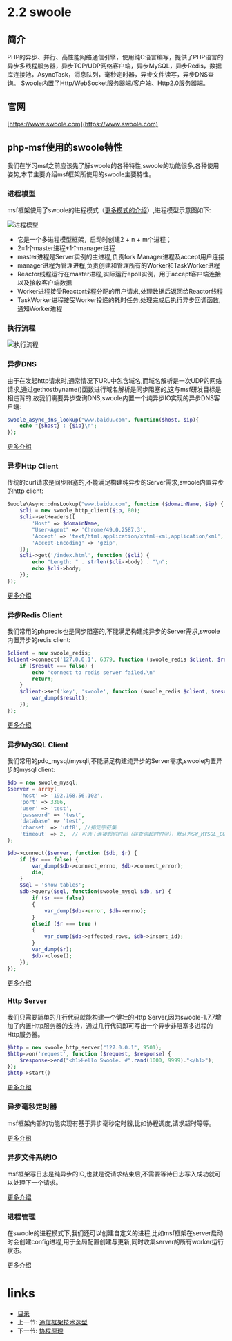 # 2.2 swoole

## 简介

PHP的异步、并行、高性能网络通信引擎，使用纯C语言编写，提供了PHP语言的异步多线程服务器，异步TCP/UDP网络客户端，异步MySQL，异步Redis，数据库连接池，AsyncTask，消息队列，毫秒定时器，异步文件读写，异步DNS查询。 Swoole内置了Http/WebSocket服务器端/客户端、Http2.0服务器端。

## 官网

[https://www.swoole.com](https://www.swoole.com)

## php-msf使用的swoole特性

我们在学习msf之前应该先了解swoole的各种特性,swoole的功能很多,各种使用姿势,本节主要介绍msf框架所使用的swoole主要特性。

### 进程模型

msf框架使用了swoole的进程模式（[更多模式的介绍](https://wiki.swoole.com/wiki/page/353.html)）,进程模型示意图如下:

![进程模型](../images/swoole_process.png "进程模型")

- 它是一个多进程模型框架，启动时创建2 + n + m个进程；
- 2=1个master进程+1个manager进程
- master进程是Server实例的主进程,负责fork Manager进程及accept用户连接
- manager进程为管理进程,负责创建和管理所有的Worker和TaskWorker进程
- Reactor线程运行在master进程,实际运行epoll实例，用于accept客户端连接以及接收客户端数据
- Worker进程接受Reactor线程分配的用户请求,处理数据后返回给Reactor线程
- TaskWorker进程接受Worker投递的耗时任务,处理完成后执行异步回调函数,通知Worker进程

### 执行流程

![执行流程](../images/swoole执行流程.png "执行流程")

### 异步DNS

由于在发起http请求时,通常情况下URL中包含域名,而域名解析是一次UDP的网络请求,通过gethostbyname()函数进行域名解析是同步阻塞的,这与msf研发目标是相违背的,故我们需要异步查询DNS,swoole内置一个纯异步IO实现的异步DNS客户端:

```php
swoole_async_dns_lookup("www.baidu.com", function($host, $ip){
    echo "{$host} : {$ip}\n";
});
```

[更多介绍](https://wiki.swoole.com/wiki/page/186.html)

### 异步Http Client

传统的curl请求是同步阻塞的,不能满足构建纯异步的Server需求,swoole内置异步的http client:

```php
Swoole\Async::dnsLookup("www.baidu.com", function ($domainName, $ip) {
    $cli = new swoole_http_client($ip, 80);
    $cli->setHeaders([
        'Host' => $domainName,
        "User-Agent" => 'Chrome/49.0.2587.3',
        'Accept' => 'text/html,application/xhtml+xml,application/xml',
        'Accept-Encoding' => 'gzip',
    ]);
    $cli->get('/index.html', function ($cli) {
        echo "Length: " . strlen($cli->body) . "\n";
        echo $cli->body;
    });
});
```

[更多介绍](https://wiki.swoole.com/wiki/page/670.html)

### 异步Redis Client

我们常用的phpredis也是同步阻塞的,不能满足构建纯异步的Server需求,swoole内置异步的redis client:

```php
$client = new swoole_redis;
$client->connect('127.0.0.1', 6379, function (swoole_redis $client, $result) {
    if ($result === false) {
        echo "connect to redis server failed.\n"
        return;
    }
    $client->set('key', 'swoole', function (swoole_redis $client, $result) {
        var_dump($result);
    });
});
```

[更多介绍](https://wiki.swoole.com/wiki/page/522.html)

### 异步MySQL Client

我们常用的pdo_mysql/mysqli,不能满足构建纯异步的Server需求,swoole内置异步的mysql client:

```php
$db = new swoole_mysql;
$server = array(
    'host' => '192.168.56.102',
    'port' => 3306,
    'user' => 'test',
    'password' => 'test',
    'database' => 'test',
    'charset' => 'utf8', //指定字符集
    'timeout' => 2,  // 可选：连接超时时间（非查询超时时间），默认为SW_MYSQL_CONNECT_TIMEOUT（1.0）
);

$db->connect($server, function ($db, $r) {
    if ($r === false) {
        var_dump($db->connect_errno, $db->connect_error);
        die;
    }
    $sql = 'show tables';
    $db->query($sql, function(swoole_mysql $db, $r) {
        if ($r === false)
        {
            var_dump($db->error, $db->errno);
        }
        elseif ($r === true )
        {
            var_dump($db->affected_rows, $db->insert_id);
        }
        var_dump($r);
        $db->close();
    });
});
```

[更多介绍](https://wiki.swoole.com/wiki/page/517.html)

### Http Server

我们只需要简单的几行代码就能构建一个健壮的Http Server,因为swoole-1.7.7增加了内置Http服务器的支持，通过几行代码即可写出一个异步非阻塞多进程的Http服务器。

```php
$http = new swoole_http_server("127.0.0.1", 9501);
$http->on('request', function ($request, $response) {
    $response->end("<h1>Hello Swoole. #".rand(1000, 9999)."</h1>");
});
$http->start()
```

[更多介绍](https://wiki.swoole.com/wiki/page/326.html)

### 异步毫秒定时器

msf框架内部的功能实现有基于异步毫秒定时器,比如协程调度,请求超时等等。

[更多介绍](https://wiki.swoole.com/wiki/page/244.html)

### 异步文件系统IO

msf框架写日志是纯异步的IO,也就是说请求结束后,不需要等待日志写入成功就可以处理下一个请求。

[更多介绍](https://wiki.swoole.com/wiki/page/183.html)

### 进程管理

在swoole的进程模式下,我们还可以创建自定义的进程,比如msf框架在server启动时会创建config进程,用于全局配置创建与更新,同时收集server的所有worker运行状态。

[更多介绍](https://wiki.swoole.com/wiki/page/p-process.html)


# links
  * [目录](../README.md)
  * 上一节: [通信框架技术选型](2.1-通信框架技术选型.md)
  * 下一节: [协程原理](2.3-协程原理.md)